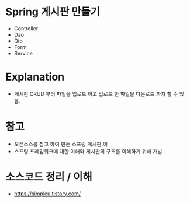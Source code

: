 # Spring 게시판 만들기
- Controller
- Dao
- Dto
- Form
- Service

# Explanation
- 게시판 CRUD 부터 파일을 업로드 하고 업로드 한 파일을 다운로드 까지 할 수 있음.

# 참고
- 오픈소스를 참고 하여 만든 스프링 게시판.이
- 스프링 프레임워크에 대한 이해와 게시판의 구조를 이해하기 위해 개발.

# 소스코드 정리 / 이해
- https://simpleu.tistory.com/
